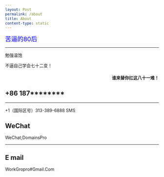 ```yaml
---
layout: Post
permalink: /about
title: About
content-type: static
---
```


<span style="color: #0000ff; font-size: 20px">苦逼的80后</span>

<hr class="rainbow-hr"> 

<p class="rainbow-text">勉强温饱</p>

<div style="text-align: left"> 不逼自己学会七十二变！</div>

<h4 style="text-align: right">谁来替你扛这八十一难！</h4>

## +86 187********

<hr width="100%" color="#a9a9a9" /> 

<p class="rainbow-text-animated">+1（国际区号）313-389-6888 SMS</p>

## WeChat 
WeChat;DomainsPro

 <hr class="animated-rainbow-hr">
 
## E mail
WorkGropro#Gmail.Com
